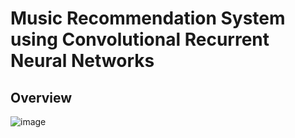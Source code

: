 # Music Recommendation System using Convolutional Recurrent Neural Networks

## Overview

![image](https://user-images.githubusercontent.com/89123268/202050463-2be863cd-4a96-4149-ba38-a2e6536dad29.png)

